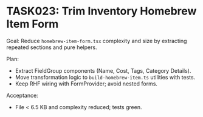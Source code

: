 # TASK023: Trim Inventory Homebrew Item Form

Goal: Reduce `homebrew-item-form.tsx` complexity and size by extracting repeated sections and pure helpers.

Plan:

- Extract FieldGroup components (Name, Cost, Tags, Category Details).
- Move transformation logic to `build-homebrew-item.ts` utilities with tests.
- Keep RHF wiring with FormProvider; avoid nested forms.

Acceptance:

- File < 6.5 KB and complexity reduced; tests green.
